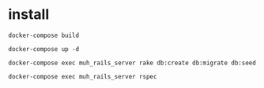 # install

`docker-compose build`

`docker-compose up -d`

`docker-compose exec muh_rails_server rake db:create db:migrate db:seed`

`docker-compose exec muh_rails_server rspec`
